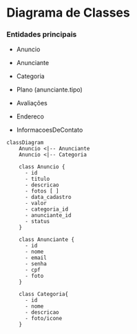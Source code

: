 # Diagrama de Classes

### Entidades principais
- Anuncio
- Anunciante
- Categoria

- Plano (anunciante.tipo)
- Avaliações
- Endereco
- InformacoesDeContato


```mermaid
classDiagram
    Anuncio <|-- Anunciante
    Anuncio <|-- Categoria

    class Anuncio {
      - id
      - titulo
      - descricao
      - fotos [ ]
      - data_cadastro
      - valor
      - categoria_id
      - anunciante_id
      - status
    }

    class Anunciante {
      - id
      - nome
      - email
      - senha
      - cpf
      - foto
    }

    class Categoria{
      - id
      - nome
      - descricao
      - foto/icone
    }
```